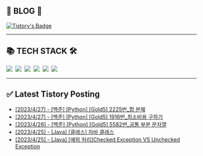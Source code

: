 
<div class='blog' align='left'>
  <h2> 📖 BLOG 📖 </h2>

[![Tistory's Badge](https://github-readme-tistory-card.vercel.app/api/badge?name=준성`s블로그&theme=kakao)](https://dev-wnstjd.tistory.com)

</div>
<hr>
<div class='tech-stack' align='left'>
  <h2> 📚 TECH STACK 🛠 </h2>
  <span stye="">
  <img src="https://img.shields.io/badge/python-3776AB?style=for-the-badge&logo=python&logoColor=white">&nbsp
  <img src="https://img.shields.io/badge/node.js-339933?style=for-the-badge&logo=Node.js&logoColor=white">&nbsp
  <img src="https://img.shields.io/badge/mysql-4479A1?style=for-the-badge&logo=mysql&logoColor=white">&nbsp
  <img src="https://img.shields.io/badge/github-181717?style=for-the-badge&logo=github&logoColor=white">&nbsp
  <img src="https://img.shields.io/badge/javascript-F7DF1E?style=for-the-badge&logo=javascript&logoColor=black">&nbsp
  <img src="https://img.shields.io/badge/amazonaws-232F3E?style=for-the-badge&logo=amazonaws&logoColor=white">&nbsp
  </span>
<hr>

## ✅ Latest Tistory Posting<div class=blog-post text-align='left'>
 - [[2023/4/27] - [백준] [Python] [Gold5] 2225번_합 분해](https://dev-wnstjd.tistory.com/407)
 - [[2023/4/27] - [백준] [Python] [Gold5] 1916번_최소비용 구하기](https://dev-wnstjd.tistory.com/406)
 - [[2023/4/26] - [백준] [Python] [Gold5] 5582번_공통 부분 문자열](https://dev-wnstjd.tistory.com/405)
 - [[2023/4/25] - [Java] [클래스] 자바 클래스](https://dev-wnstjd.tistory.com/404)
 - [[2023/4/25] - [Java] [예외 처리]Checked Exception VS Unchecked Exception](https://dev-wnstjd.tistory.com/403)

</div>
</div>
